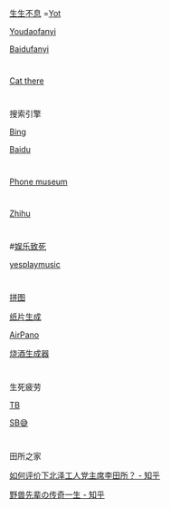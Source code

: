 

[生生不息](https://du.shadiao.app/)
=[Yot](https://www.youdao.com/result?word=hello%20world&lang=en)

[Youdaofanyi](https://fanyi.youdao.com)

[Baidufanyi](fanyi.baidu.com)

#
[Cat there](https://m.niucodata.com/cat/cat.php)
#

搜索引擎

[Bing](https://cn.bing.com)

[Baidu](https://www.baidu.com)

#
[Phone museum](https://mobilephonemuseum.com/)
#
[Zhihu](https://www.zhihu.com)
#

#[娱乐致死](https://poki.com)



[yesplaymusic](https://music.hexo.icu)



#

[拼图](https://gallerix.asia/)

[纸片生成](https://www.yijiankoutu.com/aiimg/?zhhxx230219-607657637)

[AirPano](https://airpano.com)

[烧酒生成器](https://www.thiswaifudoesnotexist.net)


#
生死疲劳

[TB](https://tieba.baidu.com)

[SB😅](https://tieba.baidu.com/p/7553188326)

#

田所之家

[如何评价下北泽工人党主席李田所？ - 知乎](https://www.zhihu.com/question/472851981)

[野兽先辈の传奇一生 - 知乎](https://zhuanlan.zhihu.com/p/164581850)

